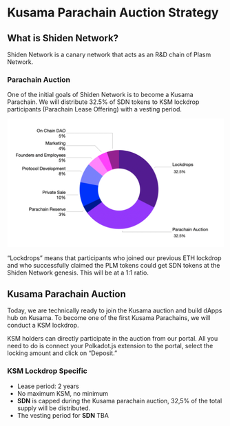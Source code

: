 # Kusama Parachain Auction Strategy

## **What is Shiden Network?** <a id="fab4"></a>

Shiden Network is a canary network that acts as an R&D chain of Plasm Network. 

### Parachain Auction

One of the initial goals of Shiden Network is to become a Kusama Parachain. We will distribute 32.5% of SDN tokens to KSM lockdrop participants \(Parachain Lease Offering\) with a vesting period.

![](../../.gitbook/assets/image%20%2810%29.png)



“Lockdrops” means that participants who joined our previous ETH lockdrop and who successfully claimed the PLM tokens could get SDN tokens at the Shiden Network genesis. This will be at a 1:1 ratio.

## **Kusama Parachain Auction** <a id="0e35"></a>

Today, we are technically ready to join the Kusama auction and build dApps hub on Kusama. To become one of the first Kusama Parachains, we will conduct a KSM lockdrop.

KSM holders can directly participate in the auction from our portal. All you need to do is connect your Polkadot.js extension to the portal, select the locking amount and click on “Deposit.”

### KSM Lockdrop Specific

* Lease period: 2 years
* No maximum KSM, no minimum
* **SDN** is capped during the Kusama parachain auction, 32,5% of the total supply will be distributed.
* The vesting period for **SDN** TBA

